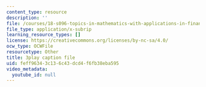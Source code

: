 ```yaml
---
content_type: resource
description: ''
file: /courses/18-s096-topics-in-mathematics-with-applications-in-finance-fall-2013/feff96343c136c43dcd4f6fb38eba595_Z5yRMMVUC5w.srt
file_type: application/x-subrip
learning_resource_types: []
license: https://creativecommons.org/licenses/by-nc-sa/4.0/
ocw_type: OCWFile
resourcetype: Other
title: 3play caption file
uid: feff9634-3c13-6c43-dcd4-f6fb38eba595
video_metadata:
  youtube_id: null
---
```

